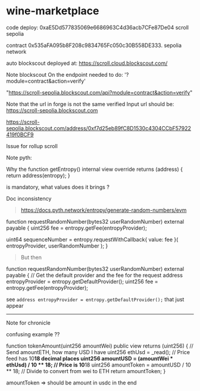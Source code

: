 # wine-marketplace

code deploy: 0xaE5Dd577835069e6686963C4d36acb7CFe87De04
scroll sepolia


contract 0x535aFA095b8F208c9834765Fc050c30B558DE333.
sepolia network


auto blockscout deployed at: https://scroll.cloud.blockscout.com/




Note blockscout 
On the endpoint needed to do: '?module=contract&action=verify'

 "https://scroll-sepolia.blockscout.com/api?module=contract&action=verify"


Note that the url in forge is not the same verified
Input url should be: https://scroll-sepolia.blockscout.com

https://scroll-sepolia.blockscout.com/address/0xf7d25eb89fC8D1530c4304CCbF57922419f0BCF9



Issue for rollup scroll



Note pyth:

Why the 
 function getEntropy() internal view override returns (address) {
    return address(entropy);
  }

  is mandatory, what values does it brings ? 



Doc inconsistency

> https://docs.pyth.network/entropy/generate-random-numbers/evm

function requestRandomNumber(bytes32 userRandomNumber) external payable {
  uint256 fee = entropy.getFee(entropyProvider);
 
  uint64 sequenceNumber = entropy.requestWithCallback{ value: fee }(
    entropyProvider,
    userRandomNumber
  );
}
 

> But then 

 function requestRandomNumber(bytes32 userRandomNumber) external payable {
    // Get the default provider and the fee for the request
    address entropyProvider = entropy.getDefaultProvider();
    uint256 fee = entropy.getFee(entropyProvider);
 


 see `address entropyProvider = entropy.getDefaultProvider();`
that just appear



------------
Note for chronicle 

confusing example ??

   function tokenAmount(uint256 amountWei) public view returns (uint256) {
        // Send amountETH, how many USD I have
        uint256 ethUsd = _read(); // Price feed has 10**18 decimal places
        uint256 amountUSD = (amountWei * ethUsd) / 10 ** 18; // Price is 10**18
        uint256 amountToken = amountUSD / 10 ** 18; // Divide to convert from wei to ETH
        return amountToken;
    }


amountToken => should be amount in usdc in the end